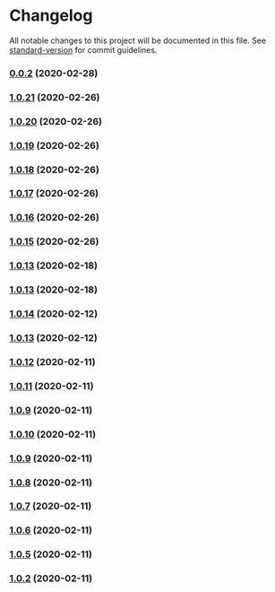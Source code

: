# Changelog

All notable changes to this project will be documented in this file. See [standard-version](https://github.com/conventional-changelog/standard-version) for commit guidelines.

### [0.0.2](https://github.com/dazzzed/neumorphic/compare/v1.0.21...v0.0.2) (2020-02-28)

### [1.0.21](https://github.com/dazzzed/neumorphic/compare/v1.0.20...v1.0.21) (2020-02-26)

### [1.0.20](https://github.com/dazzzed/neumorphic/compare/v1.0.19...v1.0.20) (2020-02-26)

### [1.0.19](https://github.com/dazzzed/neumorphic/compare/v1.0.18...v1.0.19) (2020-02-26)

### [1.0.18](https://github.com/dazzzed/neumorphic/compare/v1.0.17...v1.0.18) (2020-02-26)

### [1.0.17](https://github.com/dazzzed/neumorphic/compare/v1.0.16...v1.0.17) (2020-02-26)

### [1.0.16](https://github.com/dazzzed/neumorphic/compare/v1.0.15...v1.0.16) (2020-02-26)

### [1.0.15](https://github.com/dazzzed/neumorphic/compare/v1.0.14...v1.0.15) (2020-02-26)

### [1.0.13](https://github.com/dazzzed/neumorphic/compare/v1.0.14...v1.0.13) (2020-02-18)

### [1.0.13](https://github.com/dazzzed/neumorphic/compare/v1.0.14...v1.0.13) (2020-02-18)

### [1.0.14](https://github.com/dazzzed/neumorphic/compare/v1.0.13...v1.0.14) (2020-02-12)

### [1.0.13](https://github.com/dazzzed/neumorphic/compare/v1.0.12...v1.0.13) (2020-02-12)

### [1.0.12](https://github.com/dazzzed/neumorphic/compare/v1.0.11...v1.0.12) (2020-02-11)

### [1.0.11](https://github.com/dazzzed/neumorphic/compare/v1.0.10...v1.0.11) (2020-02-11)

### [1.0.9](https://github.com/dazzzed/neumorphic/compare/v1.0.10...v1.0.9) (2020-02-11)

### [1.0.10](https://github.com/dazzzed/neumorphic/compare/v1.0.9...v1.0.10) (2020-02-11)

### [1.0.9](https://github.com/dazzzed/neumorphic/compare/v1.0.8...v1.0.9) (2020-02-11)

### [1.0.8](https://github.com/dazzzed/neumorphic/compare/v1.0.7...v1.0.8) (2020-02-11)

### [1.0.7](https://github.com/dazzzed/neumorphic/compare/v1.0.6...v1.0.7) (2020-02-11)

### [1.0.6](https://github.com/dazzzed/neumorphic/compare/v1.0.5...v1.0.6) (2020-02-11)

### [1.0.5](https://github.com/dazzzed/neumorphic/compare/v1.0.4...v1.0.5) (2020-02-11)

### [1.0.2](https://github.com/dazzzed/neumorphic/compare/v1.0.4...v1.0.2) (2020-02-11)
